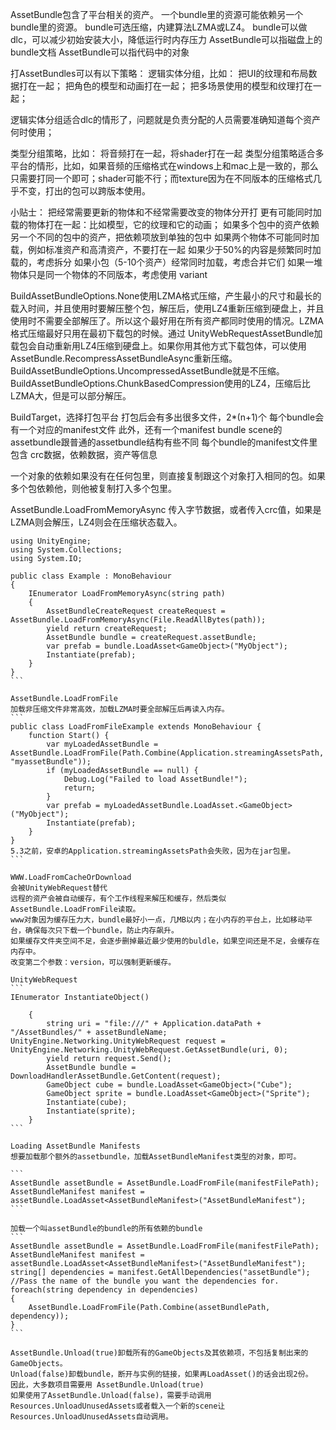 AssetBundle包含了平台相关的资产。
一个bundle里的资源可能依赖另一个bundle里的资源。
bundle可选压缩，内建算法LZMA或LZ4。
bundle可以做dlc，可以减少初始安装大小，降低运行时内存压力
AssetBundle可以指磁盘上的bundle文档
AssetBundle可以指代码中的对象

打AssetBundles可以有以下策略：
逻辑实体分组，比如：
把UI的纹理和布局数据打在一起；
把角色的模型和动画打在一起；
把多场景使用的模型和纹理打在一起；

逻辑实体分组适合dlc的情形了，问题就是负责分配的人员需要准确知道每个资产何时使用；

类型分组策略，比如：
将音频打在一起，将shader打在一起
类型分组策略适合多平台的情形，比如，如果音频的压缩格式在windows上和mac上是一致的，那么只需要打同一个即可；shader可能不行；而texture因为在不同版本的压缩格式几乎不变，打出的包可以跨版本使用。

小贴士：
把经常需要更新的物体和不经常需要改变的物体分开打
更有可能同时加载的物体打在一起：比如模型，它的纹理和它的动画；
如果多个包中的资产依赖另一个不同的包中的资产，把依赖项放到单独的包中
如果两个物体不可能同时加载，例如标准资产和高清资产，不要打在一起
如果少于50%的内容是频繁同时加载的，考虑拆分
如果小包（5-10个资产）经常同时加载，考虑合并它们
如果一堆物体只是同一个物体的不同版本，考虑使用 variant


BuildAssetBundleOptions.None使用LZMA格式压缩，产生最小的尺寸和最长的载入时间，并且使用时要解压整个包，解压后，使用LZ4重新压缩到硬盘上，并且使用时不需要全部解压了。所以这个最好用在所有资产都同时使用的情况。LZMA格式压缩最好只用在最初下载包的时候。通过 UnityWebRequestAssetBundle加载包会自动重新用LZ4压缩到硬盘上。如果你用其他方式下载包体，可以使用AssetBundle.RecompressAssetBundleAsync重新压缩。
BuildAssetBundleOptions.UncompressedAssetBundle就是不压缩。
BuildAssetBundleOptions.ChunkBasedCompression使用的LZ4，压缩后比LZMA大，但是可以部分解压。












BuildTarget，选择打包平台
打包后会有多出很多文件，2*(n+1)个
每个bundle会有一个对应的manifest文件
此外，还有一个manifest bundle
scene的assetbundle跟普通的assetbundle结构有些不同
每个bundle的manifest文件里包含 crc数据，依赖数据，资产等信息


一个对象的依赖如果没有在任何包里，则直接复制跟这个对象打入相同的包。如果多个包依赖他，则他被复制打入多个包里。


AssetBundle.LoadFromMemoryAsync
传入字节数据，或者传入crc值，如果是LZMA则会解压，LZ4则会在压缩状态载入。

````
using UnityEngine;
using System.Collections;
using System.IO;

public class Example : MonoBehaviour
{
    IEnumerator LoadFromMemoryAsync(string path)
    {
        AssetBundleCreateRequest createRequest = AssetBundle.LoadFromMemoryAsync(File.ReadAllBytes(path));
        yield return createRequest;
        AssetBundle bundle = createRequest.assetBundle;
        var prefab = bundle.LoadAsset<GameObject>("MyObject");
        Instantiate(prefab);
    }
}
```

AssetBundle.LoadFromFile
加载非压缩文件非常高效，加载LZMA时要全部解压后再读入内存。
```
public class LoadFromFileExample extends MonoBehaviour {
    function Start() {
        var myLoadedAssetBundle = AssetBundle.LoadFromFile(Path.Combine(Application.streamingAssetsPath, "myassetBundle"));
        if (myLoadedAssetBundle == null) {
            Debug.Log("Failed to load AssetBundle!");
            return;
        }
        var prefab = myLoadedAssetBundle.LoadAsset.<GameObject>("MyObject");
        Instantiate(prefab);
    }
}
5.3之前，安卓的Application.streamingAssetsPath会失败，因为在jar包里。
```

WWW.LoadFromCacheOrDownload
会被UnityWebRequest替代
远程的资产会被自动缓存，有个工作线程来解压和缓存，然后类似AssetBundle.LoadFromFile读取。
www对象因为缓存压力大，bundle最好小一点，几MB以内；在小内存的平台上，比如移动平台，确保每次只下载一个bundle，防止内存飙升。
如果缓存文件夹空间不足，会逐步删掉最近最少使用的buldle，如果空间还是不足，会缓存在内存中。
改变第二个参数：version，可以强制更新缓存。

UnityWebRequest
```
IEnumerator InstantiateObject()

    {
        string uri = "file:///" + Application.dataPath + "/AssetBundles/" + assetBundleName;        UnityEngine.Networking.UnityWebRequest request = UnityEngine.Networking.UnityWebRequest.GetAssetBundle(uri, 0);
        yield return request.Send();
        AssetBundle bundle = DownloadHandlerAssetBundle.GetContent(request);
        GameObject cube = bundle.LoadAsset<GameObject>("Cube");
        GameObject sprite = bundle.LoadAsset<GameObject>("Sprite");
        Instantiate(cube);
        Instantiate(sprite);
    }
```

Loading AssetBundle Manifests
想要加载那个额外的assetbundle，加载AssetBundleManifest类型的对象，即可。

```
AssetBundle assetBundle = AssetBundle.LoadFromFile(manifestFilePath);
AssetBundleManifest manifest = assetBundle.LoadAsset<AssetBundleManifest>("AssetBundleManifest");
```

加载一个叫assetBundle的bundle的所有依赖的bundle
```
AssetBundle assetBundle = AssetBundle.LoadFromFile(manifestFilePath);
AssetBundleManifest manifest = assetBundle.LoadAsset<AssetBundleManifest>("AssetBundleManifest");
string[] dependencies = manifest.GetAllDependencies("assetBundle"); //Pass the name of the bundle you want the dependencies for.
foreach(string dependency in dependencies)
{
    AssetBundle.LoadFromFile(Path.Combine(assetBundlePath, dependency));
}
```

AssetBundle.Unload(true)卸载所有的GameObjects及其依赖项，不包括复制出来的GameObjects。
Unload(false)卸载bundle，断开与实例的链接，如果再LoadAsset()的话会出现2份。
因此，大多数项目需要用 AssetBundle.Unload(true)
如果使用了AssetBundle.Unload(false)，需要手动调用 Resources.UnloadUnusedAssets或者载入一个新的scene让Resources.UnloadUnusedAssets自动调用。